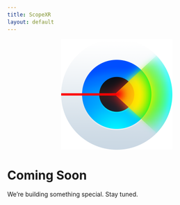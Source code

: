 ```yaml
---
title: ScopeXR
layout: default
---
```


<p align="center">
  <img src="/assets/app-icon.png" alt="ScopeXR app icon" width="256" height="256" />
</p>

# Coming Soon

We’re building something special. Stay tuned.
